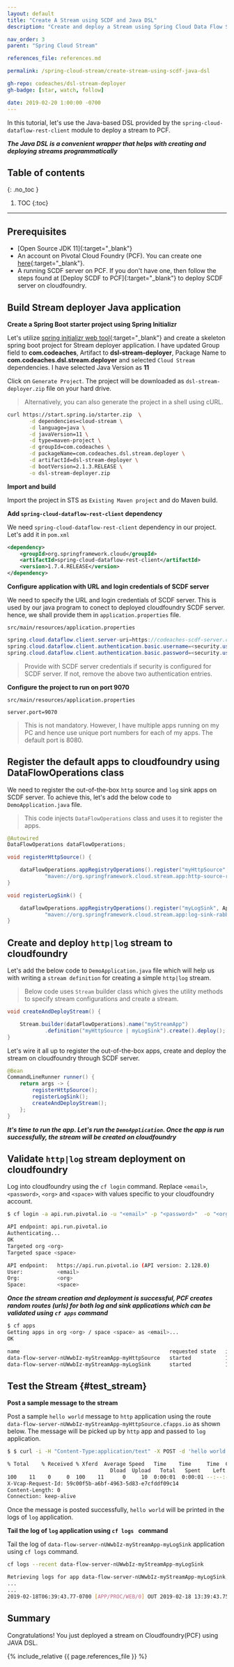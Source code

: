 ```yaml
---
layout: default
title: "Create A Stream using SCDF and Java DSL"
description: "Create and deploy a Stream using Spring Cloud Data Flow Server (SCDF) and Java DSL"

nav_order: 3
parent: "Spring Cloud Stream"

references_file: references.md

permalink: /spring-cloud-stream/create-stream-using-scdf-java-dsl

gh-repo: codeaches/dsl-stream-deployer
gh-badge: [star, watch, follow]

date: 2019-02-20 1:00:00 -0700
---
```


In this tutorial, let's use the Java-based DSL provided by the `spring-cloud-dataflow-rest-client` module to deploy a stream to PCF. 

***The Java DSL is a convenient wrapper that helps with creating and deploying streams programmatically***

## Table of contents
{: .no_toc }

1. TOC
{:toc}

---

## Prerequisites

 - [Open Source JDK 11]{:target="_blank"}
 - An account on Pivotal Cloud Foundry (PCF). You can create one [here](https://console.run.pivotal.io/){:target="_blank"}.
 - A running SCDF server on PCF. If you don't have one, then follow the steps found at [Deploy SCDF to PCF]{:target="_blank"} to deploy SCDF server on cloudfoundry.

## Build Stream deployer Java application

**Create a Spring Boot starter project using Spring Initializr**

Let's utilize [spring initializr web tool](https://start.spring.io/){:target="_blank"} and create a skeleton spring boot project for Stream deployer application. I have updated Group field to **com.codeaches**, Artifact to **dsl-stream-deployer**, Package Name to **com.codeaches.dsl.stream.deployer** and selected `Cloud Stream` dependencies. I have selected Java Version as **11**

Click on `Generate Project`. The project will be downloaded as `dsl-stream-deployer.zip` file on your hard drive.

>Alternatively, you can also generate the project in a shell using cURL.

```sh
curl https://start.spring.io/starter.zip  \
       -d dependencies=cloud-stream \
       -d language=java \
       -d javaVersion=11 \
       -d type=maven-project \
       -d groupId=com.codeaches \
	   -d packageName=com.codeaches.dsl.stream.deployer \
       -d artifactId=dsl-stream-deployer \
       -d bootVersion=2.1.3.RELEASE \
       -o dsl-stream-deployer.zip
```

**Import and build**

Import the project in STS as `Existing Maven project` and do Maven build.

**Add ``spring-cloud-dataflow-rest-client`` dependency**

We need `spring-cloud-dataflow-rest-client` dependency in our project. Let's add it in `pom.xml`

```xml
<dependency>
    <groupId>org.springframework.cloud</groupId>
    <artifactId>spring-cloud-dataflow-rest-client</artifactId>
    <version>1.7.4.RELEASE</version>
</dependency>
```

**Configure application with URL and login credentials of SCDF server**

We need to specify the URL and login credentials of SCDF server. This is used by our java program to conect to deployed cloudfoundry SCDF server. hence, we shall provide them in `application.properties` file.

`src/main/resources/application.properties`

```java
spring.cloud.dataflow.client.server-uri=https://codeaches-scdf-server.cfapps.io
spring.cloud.dataflow.client.authentication.basic.username=<security.user.name of SCDF server>
spring.cloud.dataflow.client.authentication.basic.password=<security.user.password of SCDF server>
```

> Provide with SCDF server credentials if security is configured for SCDF server. If not, remove the above two authentication entries. 

**Configure the project to run on port 9070**

`src/main/resources/application.properties`

```properties
server.port=9070
```

> This is not mandatory. However, I have multiple apps running on my PC and hence use unique port numbers for each of my apps. The default port is 8080.

## Register the default apps to cloudfoundry using DataFlowOperations class

We need to register the out-of-the-box `http` source and `log` sink apps on SCDF server. To achieve this, let's add the below code to `DemoApplication.java` file. 

> This code injects `DataFlowOperations` class and uses it to register the apps.

```java
@Autowired
DataFlowOperations dataFlowOperations;

void registerHttpSource() {

    dataFlowOperations.appRegistryOperations().register("myHttpSource", ApplicationType.source,
            "maven://org.springframework.cloud.stream.app:http-source-rabbit:2.1.0.RELEASE", null, true);
}

void registerLogSink() {

    dataFlowOperations.appRegistryOperations().register("myLogSink", ApplicationType.sink,
            "maven://org.springframework.cloud.stream.app:log-sink-rabbit:2.1.0.RELEASE", null, true);
}
```

## Create and deploy `http|log` stream to cloudfoundry

Let's add the below code to `DemoApplication.java` file which will help us with writing a `stream definition` for creating a simple `http|log` stream.

> Below code uses `Stream` builder class which gives the utility methods to specify stream configurations and create a stream. 

```java
void createAndDeployStream() {

    Stream.builder(dataFlowOperations).name("myStreamApp")
            .definition("myHttpSource | myLogSink").create().deploy();
}
```

Let's wire it all up to register the out-of-the-box apps, create and deploy the stream on cloudfoundry through SCDF server.

```java
@Bean
CommandLineRunner runner() {
    return args -> {
        registerHttpSource();
        registerLogSink();
        createAndDeployStream();
    };
}
```

***It's time to run the app. Let's run the `DemoApplication`. Once the app is run successfully, the stream will be created on cloudfoundry***

## Validate `http|log` stream deployment on cloudfoundry

Log into cloudfoundry using the `cf login` command. Replace `<email>`, `<password>`, `<org>` and `<space>` with values specific to your cloudfoundry account.

```sh
$ cf login -a api.run.pivotal.io -u "<email>" -p "<password>"  -o "<org>" -s "<space>"

API endpoint: api.run.pivotal.io
Authenticating...
OK
Targeted org <org>
Targeted space <space>

API endpoint:   https://api.run.pivotal.io (API version: 2.128.0)
User:           <email>
Org:            <org>
Space:          <space>
```

***Once the stream creation and deployment is successful, PCF creates random routes (urls) for both log and sink applications which can be validated using `cf apps` command***

```sh
$ cf apps
Getting apps in org <org> / space <space> as <email>...
OK

name                                                requested state   instances   memory   disk   urls
data-flow-server-nUWwbIz-myStreamApp-myHttpSource   started           1/1         1G       1G     data-flow-server-nUWwbIz-myStreamApp-myHttpSource.cfapps.io
data-flow-server-nUWwbIz-myStreamApp-myLogSink      started           1/1         1G       1G     data-flow-server-nUWwbIz-myStreamApp-myLogSink.cfapps.io
```

## Test the Stream {#test_stream}

**Post a sample message to the stream**

Post a sample `hello world` message to `http` application using the route `data-flow-server-nUWwbIz-myStreamApp-myHttpSource.cfapps.io` as shown below. The message will be picked up by `http` app and passed to `log` application.

```sh
$ $ curl -i -H "Content-Type:application/text" -X POST -d 'hello world' https://data-flow-server-nUWwbIz-myStreamApp-myHttpSource.cfapps.io

% Total    % Received % Xferd  Average Speed   Time    Time     Time  Current
                                 Dload  Upload   Total   Spent    Left  Speed
100    11    0     0  100    11      0     10  0:00:01  0:00:01 --:--:--    10HTTP/1.1 202 Accepted
X-Vcap-Request-Id: 59c00f5b-a6bf-4963-5d83-e7cfddf09c14
Content-Length: 0
Connection: keep-alive
```
Once the message is posted successfully, `hello world` will be printed in the logs of `log` application.

**Tail the log of ``log`` application using ``cf logs `` command**

Tail the log of ``data-flow-server-nUWwbIz-myStreamApp-myLogSink`` application using `cf logs` command.

```sh
cf logs --recent data-flow-server-nUWwbIz-myStreamApp-myLogSink

Retrieving logs for app data-flow-server-nUWwbIz-myStreamApp-myLogSink in org <org> / space <space> as <email>...
...
...
2019-02-18T06:39:43.77-0700 [APP/PROC/WEB/0] OUT 2019-02-18 13:39:43.758  INFO 14 --- [httpLogStream-1] data-flow-server-nUWwbIz-myStreamApp-myLogSink : hello world
```

## Summary

Congratulations! You just deployed a stream on Cloudfoundry(PCF) using JAVA DSL.

{% include_relative {{ page.references_file }} %}
